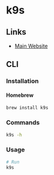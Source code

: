 # k9s

## Links

- [Main Website](https://k9scli.io/)

## CLI

### Installation

#### Homebrew

```sh
brew install k9s
```

### Commands

```sh
k9s -h
```

### Usage

```sh
# Run
k9s
```
